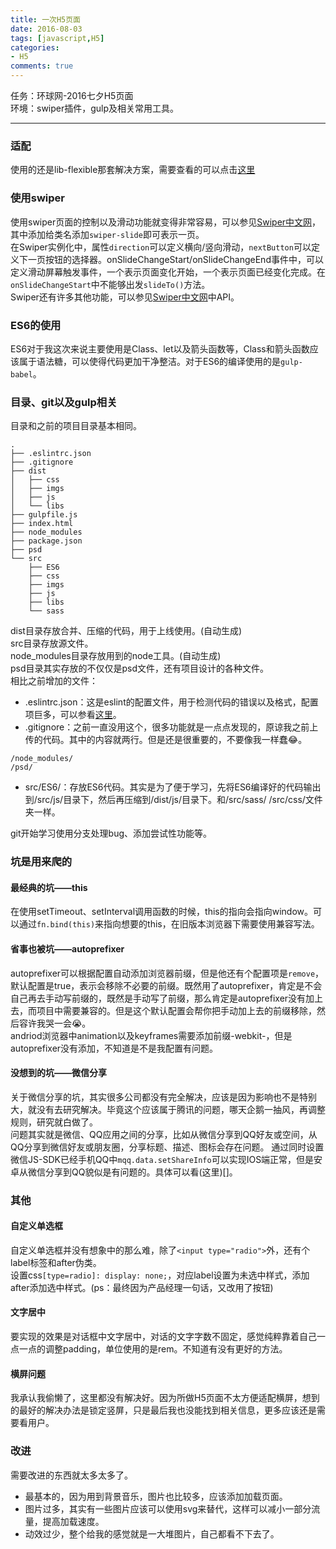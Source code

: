 ```yaml
---
title: 一次H5页面
date: 2016-08-03
tags: [javascript,H5]
categories: 
- H5
comments: true
---
```


任务：环球网-2016七夕H5页面  
环境：swiper插件，gulp及相关常用工具。

---

### 适配
使用的还是lib-flexible那套解决方案，需要查看的可以点击[这里](https://github.com/amfe/lib-flexible)  
### 使用swiper
使用swiper页面的控制以及滑动功能就变得非常容易，可以参见[Swiper中文网](http://www.swiper.com.cn/)，其中添加给类名添加`swiper-slide`即可表示一页。  
在Swiper实例化中，属性`direction`可以定义横向/竖向滑动，`nextButton`可以定义下一页按钮的选择器。onSlideChangeStart/onSlideChangeEnd事件中，可以定义滑动屏幕触发事件，一个表示页面变化开始，一个表示页面已经变化完成。在`onSlideChangeStart`中不能够出发`slideTo()`方法。  
Swiper还有许多其他功能，可以参见[Swiper中文网](http://www.swiper.com.cn/)中API。

### ES6的使用
ES6对于我这次来说主要使用是Class、let以及箭头函数等，Class和箭头函数应该属于语法糖，可以使得代码更加干净整洁。对于ES6的编译使用的是`gulp-babel`。

### 目录、git以及gulp相关
目录和之前的项目目录基本相同。
```
.
├── .eslintrc.json
├── .gitignore
├── dist
│   ├── css
│   ├── imgs
│   ├── js
│   └── libs
├── gulpfile.js
├── index.html
├── node_modules
├── package.json
├── psd
└── src
    ├── ES6
    ├── css
    ├── imgs
    ├── js
    ├── libs
    └── sass
```
dist目录存放合并、压缩的代码，用于上线使用。(自动生成)  
src目录存放源文件。  
node_modules目录存放用到的node工具。(自动生成)  
psd目录其实存放的不仅仅是psd文件，还有项目设计的各种文件。  
相比之前增加的文件：

*  .eslintrc.json：这是eslint的配置文件，用于检测代码的错误以及格式，配置项巨多，可以参看[这里](https://segmentfault.com/a/1190000004468428)。
*  .gitignore：之前一直没用这个，很多功能就是一点点发现的，原谅我之前上传的代码。其中的内容就两行。但是还是很重要的，不要像我一样蠢:joy:。
```
/node_modules/
/psd/
```
* src/ES6/：存放ES6代码。其实是为了便于学习，先将ES6编译好的代码输出到/src/js/目录下，然后再压缩到/dist/js/目录下。和/src/sass/ /src/css/文件夹一样。

git开始学习使用分支处理bug、添加尝试性功能等。

### 坑是用来爬的
#### 最经典的坑——this
在使用setTimeout、setInterval调用函数的时候，this的指向会指向window。可以通过`fn.bind(this)`来指向想要的this，在旧版本浏览器下需要使用兼容写法。

#### 省事也被坑——autoprefixer
autoprefixer可以根据配置自动添加浏览器前缀，但是他还有个配置项是`remove`，默认配置是true，表示会移除不必要的前缀。既然用了autoprefixer，肯定是不会自己再去手动写前缀的，既然是手动写了前缀，那么肯定是autoprefixer没有加上去，而项目中需要兼容的。但是这个默认配置会帮你把手动加上去的前缀移除，然后容许我哭一会:sob:。  
andriod浏览器中animation以及keyframes需要添加前缀-webkit-，但是autoprefixer没有添加，不知道是不是我配置有问题。

#### 没想到的坑——微信分享
关于微信分享的坑，其实很多公司都没有完全解决，应该是因为影响也不是特别大，就没有去研究解决。毕竟这个应该属于腾讯的问题，哪天企鹅一抽风，再调整规则，研究就白做了。  
问题其实就是微信、QQ应用之间的分享，比如从微信分享到QQ好友或空间，从QQ分享到微信好友或朋友圈，分享标题、描述、图标会存在问题。 通过同时设置微信JS-SDK已经手机QQ中`mqq.data.setShareInfo`可以实现IOS端正常，但是安卓从微信分享到QQ貌似是有问题的。具体可以看(这里)[]。

### 其他
#### 自定义单选框
自定义单选框并没有想象中的那么难，除了`<input type="radio">`外，还有个label标签和after伪类。  
设置css`[type=radio]: display: none;`，对应label设置为未选中样式，添加after添加选中样式。(ps：最终因为产品经理一句话，又改用了按钮)

#### 文字居中
要实现的效果是对话框中文字居中，对话的文字字数不固定，感觉纯粹靠着自己一点一点的调整padding，单位使用的是rem。不知道有没有更好的方法。

#### 横屏问题
我承认我偷懒了，这里都没有解决好。因为所做H5页面不太方便适配横屏，想到的最好的解决办法是锁定竖屏，只是最后我也没能找到相关信息，更多应该还是需要看用户。

### 改进
需要改进的东西就太多太多了。 
 
* 最基本的，因为用到背景音乐，图片也比较多，应该添加加载页面。
* 图片过多，其实有一些图片应该可以使用svg来替代，这样可以减小一部分流量，提高加载速度。
* 动效过少，整个给我的感觉就是一大堆图片，自己都看不下去了。